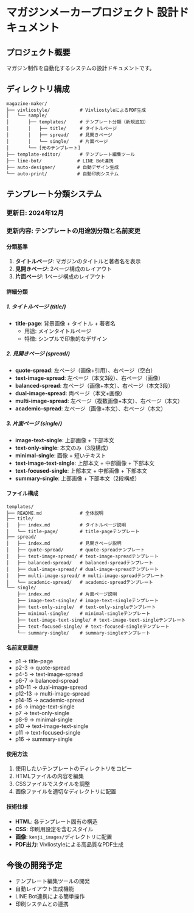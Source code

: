 # マガジンメーカープロジェクト 設計ドキュメント

## プロジェクト概要
マガジン制作を自動化するシステムの設計ドキュメントです。

## ディレクトリ構成

```
magazine-maker/
├── vivliostyle/           # VivliostyleによるPDF生成
│   └── sample/
│       ├── templates/     # テンプレート分類（新規追加）
│       │   ├── title/     # タイトルページ
│       │   ├── spread/    # 見開きページ
│       │   └── single/    # 片面ページ
│       └── [元のテンプレート]
├── template-editor/       # テンプレート編集ツール
├── line-bot/             # LINE Bot連携
├── auto-designer/        # 自動デザイン生成
└── auto-print/           # 自動印刷システム
```

## テンプレート分類システム

### 更新日: 2024年12月
### 更新内容: テンプレートの用途別分類と名前変更

#### 分類基準
1. **タイトルページ**: マガジンのタイトルと著者名を表示
2. **見開きページ**: 2ページ構成のレイアウト
3. **片面ページ**: 1ページ構成のレイアウト

#### 詳細分類

##### 1. タイトルページ (title/)
- **title-page**: 背景画像 + タイトル + 著者名
  - 用途: メインタイトルページ
  - 特徴: シンプルで印象的なデザイン

##### 2. 見開きページ (spread/)
- **quote-spread**: 左ページ（画像+引用）、右ページ（空白）
- **text-image-spread**: 左ページ（本文3段）、右ページ（画像）
- **balanced-spread**: 左ページ（画像+本文）、右ページ（本文3段）
- **dual-image-spread**: 両ページ（本文+画像）
- **multi-image-spread**: 左ページ（複数画像+本文）、右ページ（本文）
- **academic-spread**: 左ページ（画像+本文）、右ページ（本文）

##### 3. 片面ページ (single/)
- **image-text-single**: 上部画像 + 下部本文
- **text-only-single**: 本文のみ（3段構成）
- **minimal-single**: 画像 + 短いテキスト
- **text-image-text-single**: 上部本文 + 中部画像 + 下部本文
- **text-focused-single**: 上部本文 + 中部画像 + 下部本文
- **summary-single**: 上部画像 + 下部本文（2段構成）

#### ファイル構成
```
templates/
├── README.md              # 全体説明
├── title/
│   ├── index.md           # タイトルページ説明
│   └── title-page/        # title-pageテンプレート
├── spread/
│   ├── index.md           # 見開きページ説明
│   ├── quote-spread/      # quote-spreadテンプレート
│   ├── text-image-spread/ # text-image-spreadテンプレート
│   ├── balanced-spread/   # balanced-spreadテンプレート
│   ├── dual-image-spread/ # dual-image-spreadテンプレート
│   ├── multi-image-spread/ # multi-image-spreadテンプレート
│   └── academic-spread/   # academic-spreadテンプレート
└── single/
    ├── index.md           # 片面ページ説明
    ├── image-text-single/ # image-text-singleテンプレート
    ├── text-only-single/  # text-only-singleテンプレート
    ├── minimal-single/    # minimal-singleテンプレート
    ├── text-image-text-single/ # text-image-text-singleテンプレート
    ├── text-focused-single/ # text-focused-singleテンプレート
    └── summary-single/    # summary-singleテンプレート
```

#### 名前変更履歴
- p1 → title-page
- p2-3 → quote-spread
- p4-5 → text-image-spread
- p6-7 → balanced-spread
- p10-11 → dual-image-spread
- p12-13 → multi-image-spread
- p14-15 → academic-spread
- p6 → image-text-single
- p7 → text-only-single
- p8-9 → minimal-single
- p10 → text-image-text-single
- p11 → text-focused-single
- p16 → summary-single

#### 使用方法
1. 使用したいテンプレートのディレクトリをコピー
2. HTMLファイルの内容を編集
3. CSSファイルでスタイルを調整
4. 画像ファイルを適切なディレクトリに配置

#### 技術仕様
- **HTML**: 各テンプレート固有の構造
- **CSS**: 印刷用設定を含むスタイル
- **画像**: `kenji_images/`ディレクトリに配置
- **PDF出力**: Vivliostyleによる高品質なPDF生成

## 今後の開発予定
- テンプレート編集ツールの開発
- 自動レイアウト生成機能
- LINE Bot連携による簡単操作
- 印刷システムとの連携 